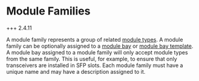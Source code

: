 # Module Families

+++ 2.4.11

A module family represents a group of related [module types](moduletype.md). A module family can be optionally assigned to a [module bay](modulebay.md) or [module bay template](modulebaytemplate.md). A module bay assigned to a module family will only accept module types from the same family. This is useful, for example, to ensure that only transceivers are installed in SFP slots. Each module family must have a unique name and may have a description assigned to it.
